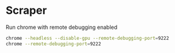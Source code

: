 # Scraper

Run chrome with remote debugging enabled
```bash
chrome --headless --disable-gpu --remote-debugging-port=9222
chrome --remote-debugging-port=9222
```
